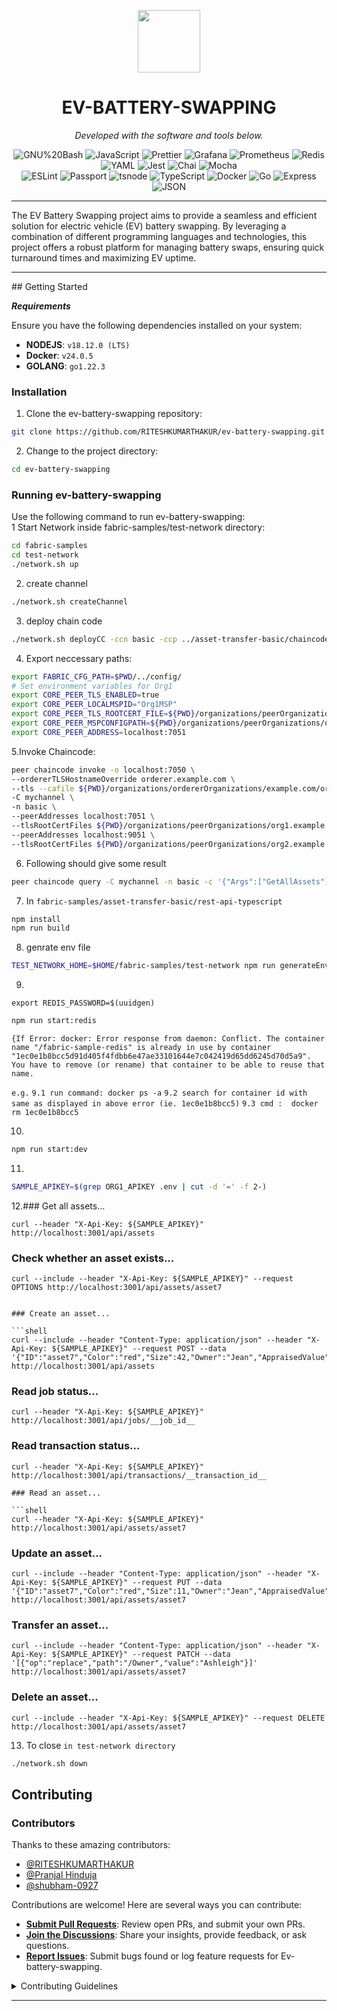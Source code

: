 <p align="center">
  <img src="https://img.icons8.com/?size=100&id=86079&format=png&color=ffffff" width="100" />
</p>
<p align="center">
    <h1 align="center">EV-BATTERY-SWAPPING</h1>
</p>

<p align="center">
		<em>Developed with the software and tools below.</em>
</p>
<p align="center">
	<img src="https://img.shields.io/badge/GNU%20Bash-4EAA25.svg?style=flat&logo=GNU-Bash&logoColor=white" alt="GNU%20Bash">
	<img src="https://img.shields.io/badge/JavaScript-F7DF1E.svg?style=flat&logo=JavaScript&logoColor=black" alt="JavaScript">
	<img src="https://img.shields.io/badge/Prettier-F7B93E.svg?style=flat&logo=Prettier&logoColor=black" alt="Prettier">
	<img src="https://img.shields.io/badge/Grafana-F46800.svg?style=flat&logo=Grafana&logoColor=white" alt="Grafana">
	<img src="https://img.shields.io/badge/Prometheus-E6522C.svg?style=flat&logo=Prometheus&logoColor=white" alt="Prometheus">
	<img src="https://img.shields.io/badge/Redis-DC382D.svg?style=flat&logo=Redis&logoColor=white" alt="Redis">
	<img src="https://img.shields.io/badge/YAML-CB171E.svg?style=flat&logo=YAML&logoColor=white" alt="YAML">
	<img src="https://img.shields.io/badge/Jest-C21325.svg?style=flat&logo=Jest&logoColor=white" alt="Jest">
	<img src="https://img.shields.io/badge/Chai-A30701.svg?style=flat&logo=Chai&logoColor=white" alt="Chai">
	<img src="https://img.shields.io/badge/Mocha-8D6748.svg?style=flat&logo=Mocha&logoColor=white" alt="Mocha">
	<br>
	<img src="https://img.shields.io/badge/ESLint-4B32C3.svg?style=flat&logo=ESLint&logoColor=white" alt="ESLint">
	<img src="https://img.shields.io/badge/Passport-34E27A.svg?style=flat&logo=Passport&logoColor=white" alt="Passport">
	<img src="https://img.shields.io/badge/tsnode-3178C6.svg?style=flat&logo=ts-node&logoColor=white" alt="tsnode">
	<img src="https://img.shields.io/badge/TypeScript-3178C6.svg?style=flat&logo=TypeScript&logoColor=white" alt="TypeScript">
	<img src="https://img.shields.io/badge/Docker-2496ED.svg?style=flat&logo=Docker&logoColor=white" alt="Docker">
	<img src="https://img.shields.io/badge/Go-00ADD8.svg?style=flat&logo=Go&logoColor=white" alt="Go">
	<img src="https://img.shields.io/badge/Express-000000.svg?style=flat&logo=Express&logoColor=white" alt="Express">
	<img src="https://img.shields.io/badge/JSON-000000.svg?style=flat&logo=JSON&logoColor=white" alt="JSON">
</p>
<hr>
The EV Battery Swapping project aims to provide a seamless and efficient solution for electric vehicle (EV) battery swapping. By leveraging a combination of different programming languages and technologies, this project offers a robust platform for managing battery swaps, ensuring quick turnaround times and maximizing EV uptime.
<hr>
##  Getting Started

***Requirements***

Ensure you have the following dependencies installed on your system:

* **NODEJS**: `v18.12.0 (LTS)`
* **Docker**: `v24.0.5`
* **GOLANG**: `go1.22.3`
###  Installation

1. Clone the ev-battery-swapping repository:

```sh
git clone https://github.com/RITESHKUMARTHAKUR/ev-battery-swapping.git
```

2. Change to the project directory:

```sh
cd ev-battery-swapping
```
###  Running ev-battery-swapping

Use the following command to run ev-battery-swapping: <br>
1 Start Network inside fabric-samples/test-network directory:
```sh
cd fabric-samples
cd test-network
./network.sh up
```
2. create channel
```sh
./network.sh createChannel
```
3. deploy chain code
```sh
./network.sh deployCC -ccn basic -ccp ../asset-transfer-basic/chaincode-javascript -ccl javascript
```
4. Export neccessary paths:
```sh
export FABRIC_CFG_PATH=$PWD/../config/
# Set environment variables for Org1
export CORE_PEER_TLS_ENABLED=true
export CORE_PEER_LOCALMSPID="Org1MSP"
export CORE_PEER_TLS_ROOTCERT_FILE=${PWD}/organizations/peerOrganizations/org1.example.com/peers/peer0.org1.example.com/tls/ca.crt
export CORE_PEER_MSPCONFIGPATH=${PWD}/organizations/peerOrganizations/org1.example.com/users/Admin@org1.example.com/msp
export CORE_PEER_ADDRESS=localhost:7051
```
5.Invoke Chaincode:
```sh
peer chaincode invoke -o localhost:7050 \
--ordererTLSHostnameOverride orderer.example.com \
--tls --cafile ${PWD}/organizations/ordererOrganizations/example.com/orderers/orderer.example.com/msp/tlscacerts/tlsca.example.com-cert.pem \
-C mychannel \
-n basic \
--peerAddresses localhost:7051 \
--tlsRootCertFiles ${PWD}/organizations/peerOrganizations/org1.example.com/peers/peer0.org1.example.com/tls/ca.crt \
--peerAddresses localhost:9051 \
--tlsRootCertFiles ${PWD}/organizations/peerOrganizations/org2.example.com/peers/peer0.org2.example.com/tls/ca.crt -c '{"function":"InitLedger","Args":[]}'
```
6. Following should give some result
```sh
peer chaincode query -C mychannel -n basic -c '{"Args":["GetAllAssets"]}'
```
7. In `fabric-samples/asset-transfer-basic/rest-api-typescript`
```sh
npm install
npm run build
```
8. genrate env file
```sh
TEST_NETWORK_HOME=$HOME/fabric-samples/test-network npm run generateEnv
```
9.
`export REDIS_PASSWORD=$(uuidgen)`
```sh
npm run start:redis
```
	{If Error: docker: Error response from daemon: Conflict. The container name "/fabric-sample-redis" is already in use by container "1ec0e1b8bcc5d91d405f4fdbb6e47ae33101644e7c042419d65dd6245d70d5a9". You have to remove (or rename) that container to be able to reuse that name.

`e.g.`
  `9.1 run command: docker ps -a` 
	`9.2 search for container id with same as displayed in above error (ie. 1ec0e1b8bcc5)`
	`9.3 cmd :  docker rm 1ec0e1b8bcc5`

10.
```sh
npm run start:dev
```
11.
```sh
SAMPLE_APIKEY=$(grep ORG1_APIKEY .env | cut -d '=' -f 2-)
```
12.### Get all assets...
```shell
curl --header "X-Api-Key: ${SAMPLE_APIKEY}" http://localhost:3001/api/assets 
```
### Check whether an asset exists...

```shell
curl --include --header "X-Api-Key: ${SAMPLE_APIKEY}" --request OPTIONS http://localhost:3001/api/assets/asset7


### Create an asset...

```shell
curl --include --header "Content-Type: application/json" --header "X-Api-Key: ${SAMPLE_APIKEY}" --request POST --data '{"ID":"asset7","Color":"red","Size":42,"Owner":"Jean","AppraisedValue":101}' http://localhost:3001/api/assets
```

### Read job status...

```shell
curl --header "X-Api-Key: ${SAMPLE_APIKEY}" http://localhost:3001/api/jobs/__job_id__
```

### Read transaction status...

```shell
curl --header "X-Api-Key: ${SAMPLE_APIKEY}" http://localhost:3001/api/transactions/__transaction_id__

### Read an asset...

```shell
curl --header "X-Api-Key: ${SAMPLE_APIKEY}" http://localhost:3001/api/assets/asset7
```

### Update an asset...

```shell
curl --include --header "Content-Type: application/json" --header "X-Api-Key: ${SAMPLE_APIKEY}" --request PUT --data '{"ID":"asset7","Color":"red","Size":11,"Owner":"Jean","AppraisedValue":101}' http://localhost:3001/api/assets/asset7
```

### Transfer an asset...

```shell
curl --include --header "Content-Type: application/json" --header "X-Api-Key: ${SAMPLE_APIKEY}" --request PATCH --data '[{"op":"replace","path":"/Owner","value":"Ashleigh"}]' http://localhost:3001/api/assets/asset7
```

### Delete an asset...

```shell
curl --include --header "X-Api-Key: ${SAMPLE_APIKEY}" --request DELETE http://localhost:3001/api/assets/asset7
```

13. To close
`in test-network directory`
```sh
./network.sh down
```
##  Contributing
### Contributors

Thanks to these amazing contributors:

- [@RITESHKUMARTHAKUR](https://github.com/RITESHKUMARTHAKUR)
- [@Pranjal Hinduja](https://github.com/Pranjalhinduja)
- [@shubham-0927](https://github.com/shubham-0927)


Contributions are welcome! Here are several ways you can contribute:

- **[Submit Pull Requests](https://github.com/RITESHKUMARTHAKUR/ev-battery-swapping.git/blob/main/CONTRIBUTING.md)**: Review open PRs, and submit your own PRs.
- **[Join the Discussions](https://github.com/RITESHKUMARTHAKUR/ev-battery-swapping.git/discussions)**: Share your insights, provide feedback, or ask questions.
- **[Report Issues](https://github.com/RITESHKUMARTHAKUR/ev-battery-swapping.git/issues)**: Submit bugs found or log feature requests for Ev-battery-swapping.

<details closed>
    <summary>Contributing Guidelines</summary>

1. **Fork the Repository**: Start by forking the project repository to your GitHub account.
2. **Clone Locally**: Clone the forked repository to your local machine using a Git client.
   ```sh
   git clone https://github.com/RITESHKUMARTHAKUR/ev-battery-swapping.git
   ```
3. **Create a New Branch**: Always work on a new branch, giving it a descriptive name.
   ```sh
   git checkout -b new-feature-x
   ```
4. **Make Your Changes**: Develop and test your changes locally.
5. **Commit Your Changes**: Commit with a clear message describing your updates.
   ```sh
   git commit -m 'Implemented new feature x.'
   ```
6. **Push to GitHub**: Push the changes to your forked repository.
   ```sh
   git push origin new-feature-x
   ```
7. **Submit a Pull Request**: Create a PR against the original project repository. Clearly describe the changes and their motivations.

Once your PR is reviewed and approved, it will be merged into the main branch.

</details>

---





